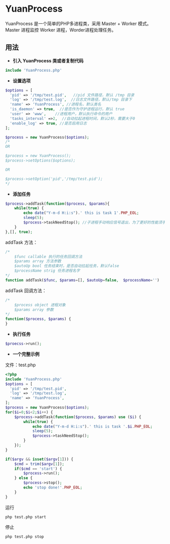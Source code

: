 # YuanProcess
YuanProcess 是一个简单的PHP多进程类，采用 Master + Worker 模式。Master 进程监控 Worker 进程，Worder进程处理任务。



## 用法

- **引入 YuanProcess 类或者复制代码** 

```php
include 'YuanProcess.php'
```

- **设置选项**

```php
$options = [
  'pid' => '/tmp/test.pid',   //pid 文件路径，默认 /tmp 目录
  'log' => '/tmp/test.log',  //日志文件路径，默认/tmp 目录下
  'name' => 'YuanProcess', //进程名，默认类名
  'is_daemon' => true,  //是否作为守护进程运行，默认 true
  'user' => 'www',    //进程用户，默认执行命令的用户
  'tasks_interval' =>2,  //自动拉起进程时间，默认2秒，需要大于0
  'enable_log' => true, //是否启用日志
];

$process = new YuanProcess($options);
/*
OR

$process = new YuanProcess();
$process->setOptions($options);

OR

$process->setOption('pid','/tmp/test.pid');
*/
```

- **添加任务**

```php
$process->addTask(function($process, $params){
    while(true) {
        echo date("Y-m-d H:i:s").' this is task 1'.PHP_EOL;
        sleep(5);
        $process->taskNeedStop(); //子进程手动响应信号退出，为了更好的性能须手动调用。
    }
},[], true);
```

addTask 方法：

```php
/*
	$func callable 执行的任务回调方法
	$params array 方法参数
	$autoUp bool 任务结束时，是否自动拉起任务，默认false
	$processName strig 任务进程名字 
*/
function addTask($func, $params=[], $autoUp=false,  $processName='')
```

addTask 回调方法： 

```php
/*
	$process object 进程对象
	$params array 参数
*/
function($process, $params) {
}
```

- **执行任务**

```php
$proecss->run();
```



- **一个完整示例**

文件：test.php

```php
<?php
include 'YuanProcess.php'
$options = [
  'pid' => '/tmp/test.pid',   
  'log' => '/tmp/test.log',  
  'name' => 'YuanProcess', 
];
$process = new YuanProcess($options);
for($i=0;$i<2;$i++) {
    $process->addTask(function($process, $params) use ($i) {
        while(true) {
            echo date("Y-m-d H:i:s").' this is task '.$i.PHP_EOL;
            sleep(5);
            $process->taskNeedStop(); 
        }
    });
}

if($argv && isset($argv[1])) {
    $cmd = trim($argv[1]);
    if($cmd == 'start') {
        $process->run();
    } else {
        $process->stop();
        echo 'stop done!'.PHP_EOL;
    }
}
```

运行

```shell
php test.php start
```

停止

```shell
php test.php stop
```